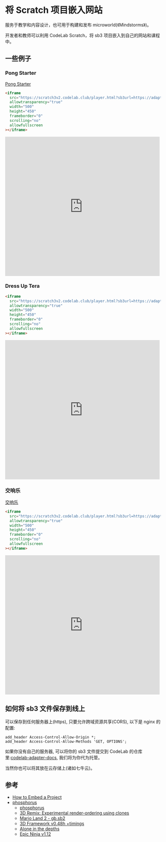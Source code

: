 # 将 Scratch 项目嵌入网站

服务于教学和内容设计，也可用于构建和发布 microworld(《Mindstorms》)。

开发者和教师可以利用 CodeLab Scratch，将 sb3 项目嵌入到自己的网站和课程中。

## 一些例子

### Pong Starter

[Pong Starter](https://scratch3.codelab.club/embed/?sb3url=https://adapter.codelab.club/sb3/Pong_Starter.sb3)

```html
<iframe
  src="https://scratch3v2.codelab.club/player.html?sb3url=https://adapter.codelab.club/sb3/Pong_Starter.sb3"
  allowtransparency="true"
  width="500"
  height="450"
  frameborder="0"
  scrolling="no"
  allowfullscreen
></iframe>
```

<iframe src="https://scratch3.codelab.club/player.html?sb3url=https://adapter.codelab.club/sb3/Pong_Starter.sb3" allowtransparency="true" width="500" height="450" frameborder="0" scrolling="no" allowfullscreen></iframe>

### Dress Up Tera

```html
<iframe
  src="https://scratch3v2.codelab.club/player.html?sb3url=https://adapter.codelab.club/sb3/Dress_Up_Tera.sb3"
  allowtransparency="true"
  width="500"
  height="450"
  frameborder="0"
  scrolling="no"
  allowfullscreen
></iframe>
```

<iframe src="https://scratch3v2.codelab.club/player.html?sb3url=https://adapter.codelab.club/sb3/Dress_Up_Tera.sb3" allowtransparency="true" width="500" height="450" frameborder="0" scrolling="no" allowfullscreen></iframe>


### 交响乐

[交响乐](https://scratch3v2.codelab.club/?sb3url=https://adapter.codelab.club/sb3/交响乐.sb3)

```html
<iframe
  src="https://scratch3v2.codelab.club/player.html?sb3url=https://adapter.codelab.club/sb3/交响乐.sb3"
  allowtransparency="true"
  width="500"
  height="450"
  frameborder="0"
  scrolling="no"
  allowfullscreen
></iframe>
```

<iframe src="https://scratch3v2.codelab.club/player.html?sb3url=https://adapter.codelab.club/sb3/交响乐.sb3" allowtransparency="true" width="500" height="450" frameborder="0" scrolling="no" allowfullscreen></iframe>

## 如何将 sb3 文件保存到线上

可以保存到任何服务器上(https), 只要允许跨域资源共享(CORS), 以下是 nginx 的配置:

```
add_header Access-Control-Allow-Origin *;
add_header Access-Control-Allow-Methods 'GET, OPTIONS';
```

如果你没有自己的服务器, 可以将你的 sb3 文件提交到 CodeLab 的仓库里:[codelab-adapter-docs](https://github.com/CodeLabClub/codelab-adapter-docs/), 我们将为你代为托管。

当然你也可以将其放在云存储上(诸如七牛云)。

## 参考

- [How to Embed a Project](https://en.scratch-wiki.info/wiki/How_to_Embed_a_Project)
- [phosphorus](https://phosphorus.github.io/)
    - [phosphorus](https://phosphorus.github.io/#11397100)
    - [3D Remix: Experimental render-ordering using clones](https://scratch.mit.edu/projects/11397100)
    - [Mario Land 2 - gb.sb2](https://phosphorus.github.io/#34791164)
    - [3D Framework v0.48h +timings](https://scratch.mit.edu/projects/16205373)
    - [Alone in the depths](https://phosphorus.github.io/#16207935)
    - [Epic Ninja v1.12](https://scratch.mit.edu/projects/21554369)
